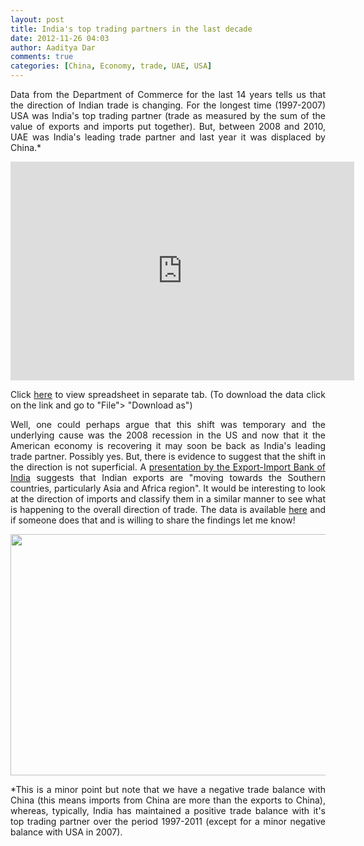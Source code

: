 ```yaml
---
layout: post
title: India's top trading partners in the last decade		
date: 2012-11-26 04:03
author: Aaditya Dar
comments: true
categories: [China, Economy, trade, UAE, USA]
---
```

<p style="text-align: justify;">Data from the Department of Commerce for the last 14 years tells us that the direction of Indian trade is changing. For the longest time (1997-2007) USA was India's top trading partner (trade as measured by the sum of the value of exports and imports put together). But, between 2008 and 2010, UAE was India's leading trade partner and last year it was displaced by China.*</p>
<p style="text-align: justify;"><iframe src="https://docs.google.com/spreadsheet/pub?key=0Atw08mnxUvF9dFN4Z200cU9Remh3RjNsWFBrbEJvT3c&amp;output=html&amp;widget=true" frameborder="0" width="550" height="350"></iframe></p>
<p style="text-align: justify;">Click <a href="http://goo.gl/AMXOw" target="_blank">here</a> to view spreadsheet in separate tab. (To download the data click on the link and go to "File"&gt; "Download as")</p>
<p style="text-align: justify;">Well, one could perhaps argue that this shift was temporary and the underlying cause was the 2008 recession in the US and now that it the American economy is recovering it may soon be back as India's leading trade partner. Possibly yes. But, there is evidence to suggest that the shift in the direction is not superficial. A <a href="http://www.eximbankindia.com/fore-trade.pdf" target="_blank">presentation by the Export-Import Bank of India</a> suggests that Indian exports are "moving towards the Southern countries, particularly Asia and Africa region". It would be interesting to look at the direction of imports and classify them in a similar manner to see what is happening to the overall direction of trade. The data is available <a href="http://commerce.nic.in/eidb/iecnttopnq.asp" target="_blank">here</a> and if someone does that and is willing to share the findings let me know!</p>
<p style="text-align: justify;"><img class="alignnone" title="Direction of Indian exports" src="https://www.evernote.com/shard/s51/sh/8be38ae5-121b-49df-8a44-9f67faca931c/b986aef09d21a2fcb22613cfb478ffad/res/07c2cad3-7da8-44ed-b672-08d1961c845e/skitch.png?resizeSmall&amp;width=832" alt="" width="575" height="386" /></p>
<p style="text-align: justify;">*This is a minor point but note that we have a negative trade balance with China (this means imports from China are more than the exports to China), whereas, typically, India has maintained a positive trade balance with it's top trading partner over the period 1997-2011 (except for a minor negative balance with USA in 2007).</p>
